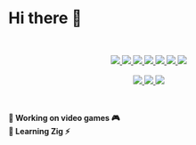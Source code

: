 # Hi there 👋
<br>
<p align="center">
   <a href="/">
      <img src="https://skillicons.dev/icons?i=linux,bash,powershell,docker,vscode" />
      <img src="https://skillicons.dev/icons?i=visualstudio,vim,unity,codepen,figma" />
      <img src="https://skillicons.dev/icons?i=svg,py,css,html,markdown" />
      <img src="https://skillicons.dev/icons?i=js,ts,jest,astro,vite" />
      <img src="https://skillicons.dev/icons?i=svelte,vue,react,threejs,nodejs" />
      <img src="https://skillicons.dev/icons?i=deno,firebase,c,cs,cpp" />
      <img src="https://skillicons.dev/icons?i=rust,tauri,git,github,discord"/>
   </a>
   <br><br>
   <a href="/">
      <img src="https://github-readme-stats.vercel.app/api?username=sklbz&theme=blue-green&count_private=true&show_icons=true&hide_border=true">
      <img src="https://github-readme-stats.vercel.app/api/top-langs?locale=en&card_width=320&langs_count=4&theme=github_dark&hide_border=true&username=sklbz">
      <img src="https://github-readme-stats.vercel.app/api/top-langs?locale=en&card_width=320&layout=donut&theme=github_dark&hide_border=true&username=sklbz">
   </a>
</p>
<br><br>
<b> 🔭 Working on video games 🎮<br> 🌱 Learning Zig ⚡</b>

<!--
- 🔭 I’m currently working on ...
- 👯 I’m looking to collaborate on ...
- 🤔 I’m looking for help with ...
- 💬 Ask me about ...
- 📫 How to reach me: ...
- ⚡ Fun fact: ...
-->
